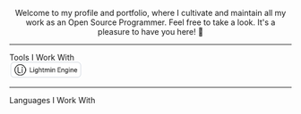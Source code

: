 <p align="center">
Welcome to my profile and portfolio, where I cultivate and maintain all my work as an Open Source Programmer. Feel free to take a look. It's a pleasure to have you here! 🙂
</p>

<hr>Tools I Work With
<br>
<img src="images/lightmin.png" />

<hr>
Languages ​​I Work With
<br>